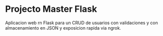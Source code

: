 # Projecto Master Flask

 Aplicacion web rn Flask para un CRUD de usuarios con validaciones y con almacenamiento en JSON y exposicion rapida via ngrok.
